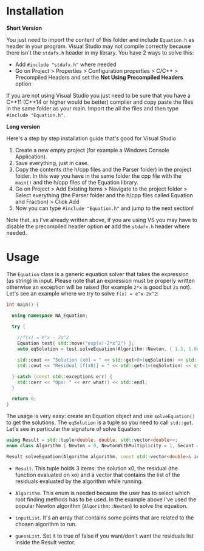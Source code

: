 # Installation

**Short Version**

You just need to import the content of this folder and include `Equation.h` as header in your program. Visual Studio may not compile correctly because there isn't the `stdafx.h` header in my library. You have 2 ways to solve this:

 - Add `#include "stdafx.h"` where needed
 - Go on Project > Properties > Configuration properties > C/C++ > Precompiled Headers and set the **Not Using Precompiled Headers** option
 
If you are not using Visual Studio you just need to be sure that you have a C++11 (C++14 or higher would be better) compiler and copy paste the files in the same folder as your main. Import the all the files and then type `#include "Equation.h"`.

**Long version**

Here's a step by step installation guide that's good for Visual Studio

 1. Create a new empty project (for example a Windows Console Application).
 2. Save everything, just in case.
 3. Copy the contents (the h/cpp files and the Parser folder) in the project folder. In this way you have in the same folder the cpp file with the `main()` and the h/cpp files of the Equation library.
 4. Go on Project > Add Existing Items > Navigate to the project folder > Select everything (the Parser folder and the h/cpp files called Equation and Fraction) > Click Add
 5. Now you can type `#include "Equation.h"` and jump to the next section!

Note that, as I've already written above, if you are using VS you may have to disable the precompiled header option **or** add the `stdafx.h` header where needed.

# Usage

The `Equation` class is a generic equation solver that takes the expression (as string) in input. Please note that an expression must be properly written otherwise an exception will be raised (for example `2*x` is good but `2x` not). Let's see an example where we try to solve `f(x) = e^x-2x^2`:

``` c++
int main() {

  using namespace NA_Equation;

  try {
	
    //f(x) = e^x - 2x^2
    Equation test{ std::move("exp(x)-2*x^2") };
    auto eqSolution = test.solveEquation(Algorithm::Newton, { 1.3, 1.0e-10, 20 }, true);

    std::cout << "Solution [x0] = " << std::get<0>(eqSolution) << std::endl;
    std::cout << "Residual [f(x0)] = " << std::get<1>(eqSolution) << std::endl;

  } catch (const std::exception& err) {
    std::cerr << "Ops: " << err.what() << std::endl;
  }

  return 0;
}
```

The usage is very easy: create an Equation object and use `solveEquation()` to get the solutions. The `eqSolution` is a tuple so you need to call `std::get`. Let's see in particular the signature of solve Equation:

``` c++
using Result = std::tuple<double, double, std::vector<double>>;
enum class Algorithm { Newton = 0, NewtonWithMultiplicity = 1, Secant = 2 };

Result solveEquation(Algorithm algorithm, const std::vector<double>& inputList, bool guessList = false);
```

 - `Result`. This tuple holds 3 items: the solution x0, the residual (the function evaluated on xo) and a vector that contains the list of the residuals evaluated by the algorithm while running.
 
 - `Algorithm`. This enum is needed because the user has to select which root finding methods has to be used. In the example above I've used the popular Newton algorithm (`Algorithm::Newton`) to solve the equation.
 
 - `inputList`. It's an array that contains some points that are related to the chosen algorithm to run.
 
 - `guessList`. Set it to true of false if you want/don't want the residuals list inside the Result vector.
